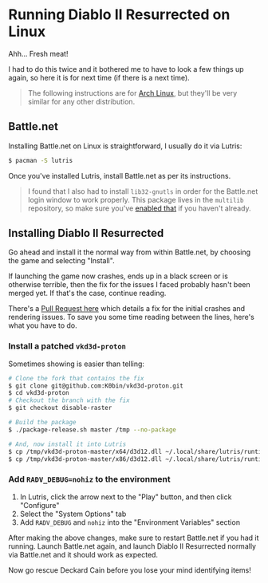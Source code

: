# Running Diablo II Resurrected on Linux

Ahh... Fresh meat!

<!-- more -->

I had to do this twice and it bothered me to have to look a few things up again, so here it is for next time (if there is a next time).

> The following instructions are for [Arch Linux](https://archlinux.org/), but they'll be very similar for any other distribution.

## Battle.net

Installing Battle.net on Linux is straightforward, I usually do it via Lutris:

```bash
$ pacman -S lutris
```

Once you've installed Lutris, install Battle.net as per its instructions.

> I found that I also had to install `lib32-gnutls` in order for the Battle.net login window to work properly.
> This package lives in the `multilib` repository, so make sure you've [enabled that](https://wiki.archlinux.org/title/official_repositories#Enabling_multilib) if you haven't already.

## Installing Diablo II Resurrected

Go ahead and install it the normal way from within Battle.net, by choosing the game and selecting "Install".

If launching the game now crashes, ends up in a black screen or is otherwise terrible, then the fix for the issues I faced probably hasn't been merged yet. If that's the case, continue reading.

There's a [Pull Request here](https://github.com/HansKristian-Work/vkd3d-proton/pull/767) which details a fix for the initial crashes and rendering issues. To save you some time reading between the lines, here's what you have to do.

### Install a patched `vkd3d-proton`

Sometimes showing is easier than telling:

```bash
# Clone the fork that contains the fix
$ git clone git@github.com:K0bin/vkd3d-proton.git
$ cd vkd3d-proton
# Checkout the branch with the fix
$ git checkout disable-raster

# Build the package
$ ./package-release.sh master /tmp --no-package

# And, now install it into Lutris
$ cp /tmp/vkd3d-proton-master/x64/d3d12.dll ~/.local/share/lutris/runtime/dxvk/v1.9.1L/x64/
$ cp /tmp/vkd3d-proton-master/x86/d3d12.dll ~/.local/share/lutris/runtime/dxvk/v1.9.1L/x32/
```

### Add `RADV_DEBUG=nohiz` to the environment

1. In Lutris, click the arrow next to the "Play" button, and then click "Configure"
2. Select the "System Options" tab
3. Add `RADV_DEBUG` and `nohiz` into the "Environment Variables" section

After making the above changes, make sure to restart Battle.net if you had it running.
Launch Battle.net again, and launch Diablo II Resurrected normally via Battle.net and it should work as expected.

Now go rescue Deckard Cain before you lose your mind identifying items!
